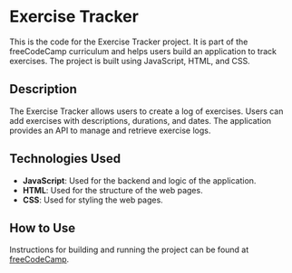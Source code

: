 # Exercise Tracker

This is the code for the Exercise Tracker project. It is part of the freeCodeCamp curriculum and helps users build an application to track exercises. The project is built using JavaScript, HTML, and CSS.

## Description
The Exercise Tracker allows users to create a log of exercises. Users can add exercises with descriptions, durations, and dates. The application provides an API to manage and retrieve exercise logs.

## Technologies Used
- **JavaScript**: Used for the backend and logic of the application.
- **HTML**: Used for the structure of the web pages.
- **CSS**: Used for styling the web pages.

## How to Use
Instructions for building and running the project can be found at [freeCodeCamp](https://www.freecodecamp.org/learn/apis-and-microservices/apis-and-microservices-projects/exercise-tracker).
